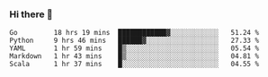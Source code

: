 ### Hi there 👋

<!--
**yeya24/yeya24** is a ✨ _special_ ✨ repository because its `README.md` (this file) appears on your GitHub profile.

Here are some ideas to get you started:

- 🔭 I’m currently working on ...
- 🌱 I’m currently learning ...
- 👯 I’m looking to collaborate on ...
- 🤔 I’m looking for help with ...
- 💬 Ask me about ...
- 📫 How to reach me: ...
- 😄 Pronouns: ...
- ⚡ Fun fact: ...
-->

<!--START_SECTION:waka-->
```text
Go         18 hrs 19 mins  ████████████▓░░░░░░░░░░░░   51.24 % 
Python     9 hrs 46 mins   ██████▓░░░░░░░░░░░░░░░░░░   27.33 % 
YAML       1 hr 59 mins    █▒░░░░░░░░░░░░░░░░░░░░░░░   05.54 % 
Markdown   1 hr 43 mins    █▒░░░░░░░░░░░░░░░░░░░░░░░   04.81 % 
Scala      1 hr 37 mins    █░░░░░░░░░░░░░░░░░░░░░░░░   04.55 % 
```
<!--END_SECTION:waka-->
